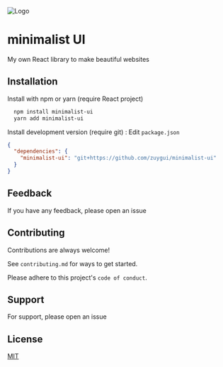 ![Logo](/resources/logo.png)

# minimalist UI

My own React library to make beautiful websites

## Installation

Install with npm or yarn (require React project)

```bash
  npm install minimalist-ui
  yarn add minimalist-ui
```

Install development version (require git) : Edit `package.json`

```json
{
  "dependencies": {
    "minimalist-ui": "git+https://github.com/zuygui/minimalist-ui"
  }
}
```

## Feedback

If you have any feedback, please open an issue

## Contributing

Contributions are always welcome!

See `contributing.md` for ways to get started.

Please adhere to this project's `code of conduct`.

## Support

For support, please open an issue

## License

[MIT](https://choosealicense.com/licenses/mit/)
